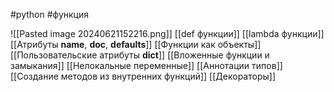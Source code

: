 #python #функция 

![[Pasted image 20240621152216.png]]
[[def функции]]
[[lambda функции]]
[[Атрибуты __name__, __doc__, __defaults__]]
[[Функции как объекты]]
[[Пользовательские атрибуты __dict__]]
[[Вложенные функции и замыкания]]
[[Нелокальные переменные]]
[[Аннотации типов]]
[[Создание методов из внутренних функций]]
[[Декораторы]]